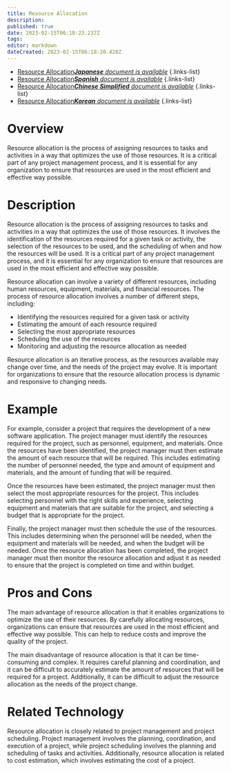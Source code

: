 ```yaml
---
title: Resource Allocation
description: 
published: true
date: 2023-02-15T06:18:23.237Z
tags: 
editor: markdown
dateCreated: 2023-02-15T06:18:20.428Z
---
```


- [Resource Allocation***Japanese** document is available*](/ja/Knowledge-base/Dictionary/resource-allocation)
{.links-list}
- [Resource Allocation***Spanish** document is available*](/es/Knowledge-base/Dictionary/resource-allocation)
{.links-list}
- [Resource Allocation***Chinese Simplified** document is available*](/zh/Knowledge-base/Dictionary/resource-allocation)
{.links-list}
- [Resource Allocation***Korean** document is available*](/ko/Knowledge-base/Dictionary/resource-allocation)
{.links-list}


# Overview
Resource allocation is the process of assigning resources to tasks and activities in a way that optimizes the use of those resources. It is a critical part of any project management process, and it is essential for any organization to ensure that resources are used in the most efficient and effective way possible.

# Description
Resource allocation is the process of assigning resources to tasks and activities in a way that optimizes the use of those resources. It involves the identification of the resources required for a given task or activity, the selection of the resources to be used, and the scheduling of when and how the resources will be used. It is a critical part of any project management process, and it is essential for any organization to ensure that resources are used in the most efficient and effective way possible.

Resource allocation can involve a variety of different resources, including human resources, equipment, materials, and financial resources. The process of resource allocation involves a number of different steps, including: 

- Identifying the resources required for a given task or activity 
- Estimating the amount of each resource required 
- Selecting the most appropriate resources 
- Scheduling the use of the resources 
- Monitoring and adjusting the resource allocation as needed

Resource allocation is an iterative process, as the resources available may change over time, and the needs of the project may evolve. It is important for organizations to ensure that the resource allocation process is dynamic and responsive to changing needs.

# Example
For example, consider a project that requires the development of a new software application. The project manager must identify the resources required for the project, such as personnel, equipment, and materials. Once the resources have been identified, the project manager must then estimate the amount of each resource that will be required. This includes estimating the number of personnel needed, the type and amount of equipment and materials, and the amount of funding that will be required. 

Once the resources have been estimated, the project manager must then select the most appropriate resources for the project. This includes selecting personnel with the right skills and experience, selecting equipment and materials that are suitable for the project, and selecting a budget that is appropriate for the project. 

Finally, the project manager must then schedule the use of the resources. This includes determining when the personnel will be needed, when the equipment and materials will be needed, and when the budget will be needed. Once the resource allocation has been completed, the project manager must then monitor the resource allocation and adjust it as needed to ensure that the project is completed on time and within budget.

# Pros and Cons
The main advantage of resource allocation is that it enables organizations to optimize the use of their resources. By carefully allocating resources, organizations can ensure that resources are used in the most efficient and effective way possible. This can help to reduce costs and improve the quality of the project.

The main disadvantage of resource allocation is that it can be time-consuming and complex. It requires careful planning and coordination, and it can be difficult to accurately estimate the amount of resources that will be required for a project. Additionally, it can be difficult to adjust the resource allocation as the needs of the project change.

# Related Technology
Resource allocation is closely related to project management and project scheduling. Project management involves the planning, coordination, and execution of a project, while project scheduling involves the planning and scheduling of tasks and activities. Additionally, resource allocation is related to cost estimation, which involves estimating the cost of a project.